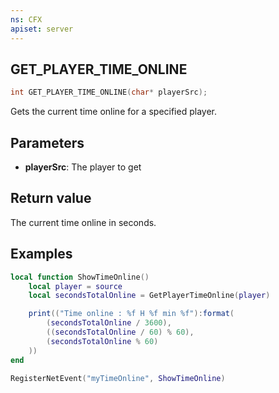 ```yaml
---
ns: CFX
apiset: server
---
```

## GET_PLAYER_TIME_ONLINE

```c
int GET_PLAYER_TIME_ONLINE(char* playerSrc);
```

Gets the current time online for a specified player.

## Parameters
* **playerSrc**: The player to get

## Return value

The current time online in seconds.

## Examples

```lua
local function ShowTimeOnline()
    local player = source
    local secondsTotalOnline = GetPlayerTimeOnline(player)

    print(("Time online : %f H %f min %f"):format(
        (secondsTotalOnline / 3600),
        ((secondsTotalOnline / 60) % 60),
        (secondsTotalOnline % 60)
    ))
end

RegisterNetEvent("myTimeOnline", ShowTimeOnline)
```
